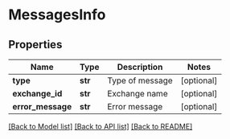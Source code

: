 # MessagesInfo

## Properties
Name | Type | Description | Notes
------------ | ------------- | ------------- | -------------
**type** | **str** | Type of message | [optional] 
**exchange_id** | **str** | Exchange name | [optional] 
**error_message** | **str** | Error message | [optional] 

[[Back to Model list]](../README.md#documentation-for-models) [[Back to API list]](../README.md#documentation-for-api-endpoints) [[Back to README]](../README.md)


